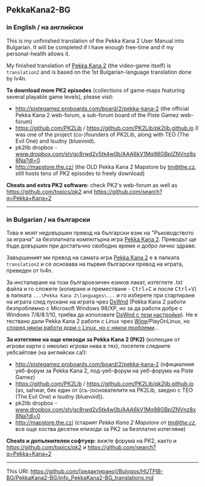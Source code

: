 PekkaKana2-BG
---

### in English / на английски ###
This is my unfinished translation of the Pekka Kana 2 User Manual into Bulgarian. It will be completed if I have enough free-time and if my personal-health allows it.

My finished translation of [Pekka Kana 2](http://www.pistegamez.net/game_pk2.html) (the video-game itself) is `translation2` and is based on the 1st Bulgarian-language translation done by Iv4n.

**To download more PK2 episodes** (collections of game-maps featuring several playable game levels), please visit:

* http://pistegamez.proboards.com/board/2/pekka-kana-2 (the official Pekka Kana 2 web-forum, a sub-forum board of the Piste Gamez web-forum)
* https://github.com/PK2Lib / https://github.com/PK2Lib/pk2lib.github.io (I was one of the project (co-)founders of PK2Lib, along with TEO (The Evil One) and lsudny (bluevoid).
* pk2lib dropbox - www.dropbox.com/sh/gc8rwd2v5tk4w0b/AAA6kV1Mq98GBpIZNVnz8x8Na?dl=0
* http://mapstore.the.cz/ (the OLD Pekka Kana 2 Mapstore by <tm@the.cz>, still hosts tens of PK2 episodes to freely download)

**Cheats and extra PK2 software:** check PK2's web-forum as well as https://github.com/topics/pk2 and https://github.com/search?q=Pekka+Kana+2

---

### in Bulgarian / на български  ###
Това е моят недовършен превод на български език на "Ръководството за играча" за безплатната компютърна игра [Pekka Kana 2](http://www.pistegamez.net/game_pk2.html). Преводът ще бъде довършен при достатъчно свободно време и добро лично здраве.

Завършеният ми превод на самата игра [Pekka Kana 2](http://www.pistegamez.net/game_pk2.html) е в папката `translation2` и се основава на първия български превод на играта, преведен от Iv4n.

За инсталиране на този българоезичен езиков пакат, изтеглете .txt файла и го сложете (копиране и преместване - <kbd>Ctrl</kbd>+<kbd>C</kbd> и после <kbd>Ctrl</kbd>+<kbd>V</kbd>) в папката `...\Pekka Kana 2\languages\...` и го изберете при стартиране на играта след пускане на играта чрез [DxWnd](https://sourceforge.net/projects/dxwnd/) (Pekka Kana 2 работи безпроблемно с Microsoft Windows 98/XP, но за да работи добре с Windows 7/8/8.1/10, трябва да използвате [DxWnd с тези настройки](http://pistegamez.proboards.com/thread/706/running-pk2-nowadays-windows-windowed)). Не е тествано дали Pekka Kana 2 работи с Linux чрез [Wine](http://winehq.org/)/PlayOnLinux, но [според някои работи дори с Linux, но с някои проблеми](http://pistegamez.proboards.com/thread/534/run-pk2-level-editor-modern)...

**За изтегляне на още епизоди за Pekka Kana 2 (PK2)** (колекции от игрови карти с няколко игрови нива в тях), посетете следните уебсайтове (на английски са!):
* http://pistegamez.proboards.com/board/2/pekka-kana-2 (официалния уеб-форум за Pekka Kana 2, под-уеб-форум на уеб-форума на Piste Gamez)
* https://github.com/PK2Lib / https://github.com/PK2Lib/pk2lib.github.io (аз, sahwar, бях един от (съ-)основателите на PK2Lib, заедно с TEO (The Evil One) и lsudny (bluevoid)).
* pk2lib dropbox - www.dropbox.com/sh/gc8rwd2v5tk4w0b/AAA6kV1Mq98GBpIZNVnz8x8Na?dl=0
* http://mapstore.the.cz/ (старият _Pekka Kana 2 Mapstore от <tm@the.cz>_, все още хоства десетки епизоди за PK2 за безплатно изтегляне)

**Cheats и допълнителен софтуер:** вижте форума на PK2, както и https://github.com/topics/pk2 и https://github.com/search?q=Pekka+Kana+2

---

This URI:
https://github.com/[редактирано]/Bulogos/HUTPIB-BG/PekkaKana2-BG/info_PekkaKana2-BG_translations.md
